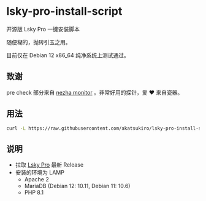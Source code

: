 # lsky-pro-install-script
开源版 Lsky Pro 一键安装脚本

随便糊的，抛砖引玉之用。

目前仅在 Debian 12 x86_64 纯净系统上测试通过。

## 致谢

pre check 部分来自 [nezha monitor](https://github.com/naiba/nezha) 。非常好用的探针，爱 ♥ 来自瓷器。

## 用法

```bash
curl -L https://raw.githubusercontent.com/akatsukiro/lsky-pro-install-script/master/install.sh  -o lsky.sh && chmod +x lsky.sh && sudo ./lsky.sh
```

## 说明

- 拉取 [Lsky Pro](https://github.com/lsky-org/lsky-pro) 最新 Release
- 安装的环境为 LAMP
    - Apache 2
    - MariaDB (Debian 12: 10.11, Debian 11: 10.6)
    - PHP 8.1